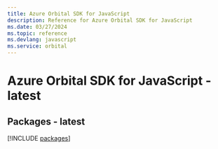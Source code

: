 ```yaml
---
title: Azure Orbital SDK for JavaScript
description: Reference for Azure Orbital SDK for JavaScript
ms.date: 03/27/2024
ms.topic: reference
ms.devlang: javascript
ms.service: orbital
---
```

# Azure Orbital SDK for JavaScript - latest
## Packages - latest
[!INCLUDE [packages](orbital-index.md)]